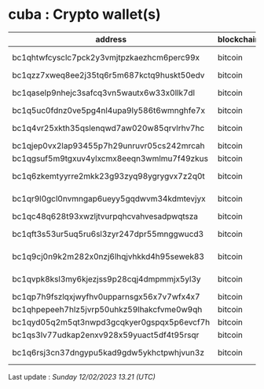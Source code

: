 # cuba : Crypto wallet(s)

| address | blockchain | Balance |
|---|---|---|
| bc1qhtwfcysclc7pck2y3vmjtpzkaezhcm6perc99x | bitcoin | $ 13353784 |
| bc1qzz7xweq8ee2j35tq6r5m687kctq9huskt50edv | bitcoin | $ 798321 |
| bc1qaselp9nhejc3safcq3vn5wautx6w33x0llk7dl | bitcoin | $ 1162302 |
| bc1q5uc0fdnz0ve5pg4nl4upa9ly586t6wmnghfe7x | bitcoin | $ 983731 |
| bc1q4vr25xkth35qslenqwd7aw020w85qrvlrhv7hc | bitcoin | $ 1590573 |
| bc1qjep0vx2lap93455p7h29unruvr05cs242mrcah | bitcoin | $ 0 |
| bc1qgsuf5m9tgxuv4ylxcmx8eeqn3wmlmu7f49zkus | bitcoin | $ 457098 |
| bc1q6zkemtyyrre2mkk23g93zyq98ygrygvx7z2q0t | bitcoin | $ 10163533 |
| bc1qr9l0gcl0nvmngap6ueyy5gqdwvm34kdmtevjyx | bitcoin | $ 4094333 |
| bc1qc48q628t93xwzljtvurpqhcvahvesadpwqtsza | bitcoin | $ 134309 |
| bc1qft3s53ur5uq5ru6sl3zyr247dpr55mnggwucd3 | bitcoin | $ 4309411 |
| bc1q9cj0n9k2m282x0nzj6lhqjvhkkd4h95sewek83 | bitcoin | $ 3252361 |
| bc1qvpk8ksl3my6kjezjss9p28cqj4dmpmmjx5yl3y | bitcoin | $ 8122149 |
| bc1qp7h9fszlqxjwyfhv0upparnsgx56x7v7wfx4x7 | bitcoin | $ 692419 |
| bc1qhpepeeh7hlz5jvrp50uhkz59lhakcfvme0w9qh | bitcoin | $ 496629 |
| bc1qyd05q2m5qt3nwpd3gcqkyer0gspqx5p6evcf7h | bitcoin | $ 333777 |
| bc1qs3lv77udkap2enxv928x59yuact5df4t95rsqr | bitcoin | $ 228405 |
| bc1q6rsj3cn37dngypu5kad9gdw5ykhctpwhjvun3z | bitcoin | $ 9977496 |

Last update : _Sunday 12/02/2023 13.21 (UTC)_

